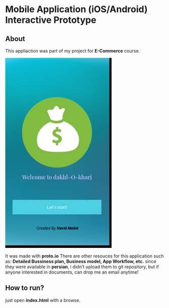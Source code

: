 # Mobile Application (iOS/Android) Interactive Prototype

## About

This appliaction was part of my project for **E-Commerce** course.


![](preview.gif)


It was made with **proto.io**
There are other resouces for this application such as: **Detailed Bussiness plan, Business model, App Workflow, etc.**
since they were available in **persian**, i didn't upload them to git repository, but if anyone interested in documents, can drop me an email anytime!

## How to run?

just open **index.html** with a browse.



